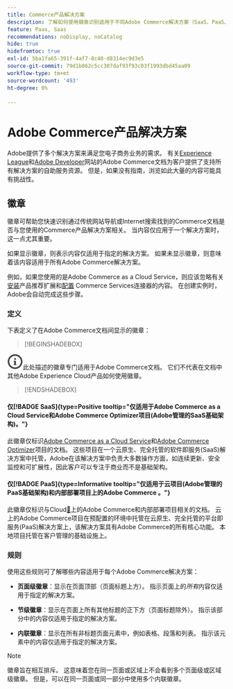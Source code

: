 ```yaml
---
title: Commerce产品解决方案
description: 了解如何使用徽章识别适用于不同Adobe Commerce解决方案（SaaS、PaaS、内部部署）的文档。
feature: Paas, Saas
recommendations: noDisplay, noCatalog
hide: true
hidefromtoc: true
exl-id: 5ba1fa65-391f-4af7-8c40-d8314ec9d3e5
source-git-commit: 79d1b862c5cc307daf93f93c03f1993dbd45aa09
workflow-type: tm+mt
source-wordcount: '493'
ht-degree: 0%

---
```


# Adobe Commerce产品解决方案

Adobe提供了多个解决方案来满足您电子商务业务的需求。 有关[Experience League](https://experienceleague.adobe.com/en/docs/commerce)和[Adobe Developer](https://developer.adobe.com/commerce/docs/)网站的Adobe Commerce文档为客户提供了支持所有解决方案的自助服务资源。 但是，如果没有指南，浏览如此大量的内容可能具有挑战性。

## 徽章

徽章可帮助您快速识别通过传统网站导航或Internet搜索找到的Commerce文档是否与您使用的Commerce产品解决方案相关。 当内容仅应用于一个解决方案时，这一点尤其重要。

如果显示徽章，则表示内容仅适用于指定的解决方案。 如果未显示徽章，则意味着该内容适用于所有Adobe Commerce解决方案。

例如，如果您使用的是Adobe Commerce as a Cloud Service，则应该忽略有关[安装](../product-recommendations/install-configure.md#install-product-recommendations)产品推荐扩展和[配置](../product-recommendations/install-configure.md#configure-product-recommendations) Commerce Services连接器的内容。 在创建实例时，Adobe会自动完成这些步骤。

### 定义

下表定义了在Adobe Commerce文档间显示的徽章：

>[!BEGINSHADEBOX]

![信息](../cloud-service/assets/Smock_InfoOutline_18_N.svg)此处描述的徽章专门适用于Adobe Commerce文档。 它们不代表在文档中其他Adobe Experience Cloud产品如何使用徽章。

>[!ENDSHADEBOX]

#### 仅[!BADGE SaaS]{type=Positive tooltip="仅适用于Adobe Commerce as a Cloud Service和Adobe Commerce Optimizer项目(Adobe管理的SaaS基础架构)。"}

此徽章仅标识[Adobe Commerce as a Cloud Service](../cloud-service/overview.md)和[Adobe Commerce Optimizer](../optimizer/overview.md)项目的文档。 这些项目在一个云原生、完全托管的软件即服务(SaaS)解决方案中托管，Adobe在该解决方案中负责大多数操作方面，如连续更新、安全监控和可扩展性，因此客户可以专注于商业而不是基础架构。

#### 仅[!BADGE PaaS]{type=Informative tooltip="仅适用于云项目(Adobe管理的PaaS基础架构)和内部部署项目上的Adobe Commerce 。"}

此徽章仅标识与Cloud[&#128279;](https://experienceleague.adobe.com/en/docs/commerce-on-cloud/user-guide/overview)上的Adobe Commerce和内部部署项目相关的文档。 云上的Adobe Commerce项目在预配置的环境中托管在云原生、完全托管的平台即服务(PaaS)解决方案上，该解决方案具有Adobe Commerce的所有核心功能。 本地项目托管在客户管理的基础设施上。

### 规则

使用这些规则可了解哪些内容适用于每个Adobe Commerce解决方案：

- **页面级徽章**：显示在页面顶部（页面标题上方）。 指示页面上的&#x200B;_所有_&#x200B;内容仅适用于指定的解决方案。

- **节级徽章**：显示在页面上所有其他标题的正下方（页面标题除外）。 指示该部分中的内容仅适用于指定的解决方案。

- **内联徽章**：显示在所有非标题页面元素中，例如表格、段落和列表。 指示该元素中的内容仅适用于指定的解决方案。

>[!NOTE]
>
>徽章旨在相互排斥。 这意味着您在同一页面或区域上不会看到多个页面级或区域级徽章。 但是，可以在同一页面或同一部分中使用多个内联徽章。
